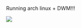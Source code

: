 Running arch linux + DWM!!!

<img src="https://raw.githubusercontent.com/ubhattac/assets/master/img/combine_images.png"/>
